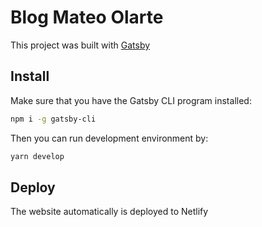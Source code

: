 # Blog Mateo Olarte

This project was built with [Gatsby](https://www.gatsbyjs.org)

## Install

Make sure that you have the Gatsby CLI program installed:

```sh
npm i -g gatsby-cli
```

Then you can run development environment by:

```sh
yarn develop
```

## Deploy

The website automatically is deployed to Netlify
